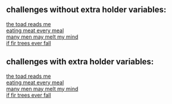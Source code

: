 ## challenges without extra holder variables:
[the toad reads me](http://www.pythontutor.com/javascript.html#code=//%20the%20toad%20reads%20me%0A%0A//%20we%20give%20you%20this%0Alet%20_1%20%3D%20%22%20%22,%20_2%20%3D%20%22%20%22,%20_3%20%3D%20%22%20%22,%20_4%20%3D%20%22%20%22,%20_5%20%3D%20%22%20%22%3B%0A%0A//%20--%20you%20write%20this%20--%0A%0A//%20the%0A_1%20%3D%20%22t%22,%20_2%20%3D%20%22h%22,%20_3%20%3D%20%22e%22%3B%0A//%20toad%0A_2%20%3D%20%22o%22,%20_3%20%3D%20%22a%22,%20_4%20%3D%20%22d%22%3B%0A//%20reads%0A_1%20%3D%20%22r%22,%20_2%20%3D%20%22e%22,%20_5%20%3D%20%22s%22%3B%0A//%20me%0A_1%20%3D%20%22m%22,%20_3%20%3D%20%22%20%22,%20_4%20%3D%20%22%20%22,%20_5%20%3D%20%22%20%22%3B&curInstr=5&mode=display&origin=opt-frontend.js&py=js&rawInputLstJSON=%5B%5D)\
[eating meat every meal](http://www.pythontutor.com/javascript.html#code=//%20eating%20meat%20every%20meal%0A%0A//%20we%20give%20you%20this%0Alet%20_1%20%3D%20'%20',%20_2%20%3D%20'%20',%20_3%20%3D%20'%20',%20_4%20%3D%20'%20',%20_5%20%3D%20'%20',%20_6%3D%20'%20'%3B%0A%0A//%20--%20you%20write%20this%20--%0A%0A//%20eating%0A_1%20%3D%20%22e%22,%20_2%20%3D%20%22a%22,%20_3%20%3D%20%22t%22,%20_4%20%3D%20%22i%22,%20_5%20%3D%20%22n%22,%20_6%20%3D%20%22g%22%3B%0A//%20meat%0A_4%20%3D%20_3,%20_3%20%3D%20_2,%20_2%20%3D%20_1,%20_1%20%3D%20%22m%22,%20_5%20%3D%20%22%20%22,%20_6%20%3D%20%22%20%22%3B%0A//%20every%0A_3%20%3D%20_2,%20_1%20%3D%20_2,%20_2%20%3D%20%22v%22,%20_4%20%3D%20%22r%22,%20_5%20%3D%20%22y%22%3B%0A//%20meal%0A_2%20%3D%20_1,%20_1%20%3D%20%22m%22,%20_3%20%3D%20%22a%22,%20_4%20%3D%20%22l%22,%20_5%20%3D%20%22%20%22%3B&curInstr=5&mode=display&origin=opt-frontend.js&py=js&rawInputLstJSON=%5B%5D)\
[many men may melt my mind](http://www.pythontutor.com/javascript.html#code=//%20many%20men%20may%20melt%20my%20mind%0A%0A//%20we%20give%20you%20this%0Alet%20_1%20%3D%20'%20',%20_2%20%3D%20'%20',%20_3%20%3D%20'%20',%20_4%20%3D%20'%20'%3B%0A%0A//%20--%20you%20write%20this%20--%0A%0A//%20many%0A_1%20%3D%20%22m%22,%20_2%20%3D%20%22a%22,%20_3%20%3D%20%22n%22,%20_4%20%3D%20%22y%22%3B%0A//%20men%0A_2%20%3D%20%22e%22,%20_4%20%3D%20%22%20%22%3B%0A//%20may%0A_2%20%3D%20%22a%22,%20_3%20%3D%20%22y%22%3B%0A//%20melt%0A_2%20%3D%20%22e%22,%20_3%20%3D%20%22l%22,%20_4%20%3D%20%22t%22%3B%0A//%20my%0A_2%20%3D%20%22y%22,%20_3%20%3D%20%22%20%22,%20_4%20%3D%20%22%20%22%3B%0A//%20mind%0A_2%20%3D%20%22i%22,%20_3%20%3D%20%22n%22,%20_4%20%3D%20%22d%22%3B&curInstr=7&mode=display&origin=opt-frontend.js&py=js&rawInputLstJSON=%5B%5D)\
[if fir trees ever fall](http://www.pythontutor.com/javascript.html#code=//%20if%20fir%20trees%20ever%20fall%0A%0A//%20we%20give%20you%20this%0Alet%20_1%20%3D%20'%20',%20_2%20%3D%20'%20',%20_3%20%3D%20'%20',%20_4%20%3D%20'%20',%20_5%20%3D%20'%20'%3B%0A%0A//%20--%20you%20write%20this%20--%0A%0A//%20if%0A_1%20%3D%20%22i%22,%20_2%20%3D%20%22f%22%3B%0A//%20fir%0A_1%20%3D%20_2,%20_2%20%3D%20%22i%22,%20_3%20%3D%20%22r%22%3B%0A//%20trees%0A_2%20%3D%20_3,%20_1%20%3D%20%22t%22,%20_3%20%3D%20%22e%22,%20_4%20%3D%20%22e%22,%20_5%20%3D%20%22s%22%3B%0A//%20ever%0A_4%20%3D%20_2,%20_1%20%3D%20_3,%20_2%20%3D%20%22v%22,%20_5%20%3D%20%22%20%22%3B%0A//%20fall%0A_1%20%3D%20%22f%22,%20_2%20%3D%20%22a%22,%20_3%20%3D%20%22l%22,%20_4%20%3D%20%22l%22%3B&curInstr=6&mode=display&origin=opt-frontend.js&py=js&rawInputLstJSON=%5B%5D)
## challenges with extra holder variables:
[the toad reads me](http://www.pythontutor.com/javascript.html#code=//%20the%20toad%20reads%20me%0A%0A//%20we%20give%20you%20this%0Alet%20_1%20%3D%20%22%20%22,%20_2%20%3D%20%22%20%22,%20_3%20%3D%20%22%20%22,%20_4%20%3D%20%22%20%22,%20_5%20%3D%20%22%20%22%3B%0Alet%20x%20%3D%20'%20',%20y%20%3D%20'%20'%3B%0A%0A//%20--%20you%20write%20this%20--%0A%0A//%20the%0A_1%20%3D%20%22t%22,%20_2%20%3D%20%22h%22,%20_3%20%3D%20%22e%22%3B%0A//%20toad%0Ax%20%3D%20_3%3B%0A_2%20%3D%20%22o%22,%20_3%20%3D%20%22a%22,%20_4%20%3D%20%22d%22%3B%0A//%20reads%0A_1%20%3D%20%22r%22,%20_2%20%3D%20x,%20_5%20%3D%20%22s%22%3B%0A//%20me%0A_1%20%3D%20%22m%22,%20_3%3D%20%22%20%22,%20_4%20%3D%20%22%20%22,%20_5%20%3D%20%22%20%22%3B&curInstr=7&mode=display&origin=opt-frontend.js&py=js&rawInputLstJSON=%5B%5D)\
[eating meat every meal](http://www.pythontutor.com/javascript.html#code=//%20eating%20meat%20every%20meal%0A%0A//%20we%20give%20you%20this%0Alet%20_1%20%3D%20'%20',%20_2%20%3D%20'%20',%20_3%20%3D%20'%20',%20_4%20%3D%20'%20',%20_5%20%3D%20'%20',%20_6%3D%20'%20'%3B%0Alet%20x%20%3D%20'%20',%20y%20%3D%20'%20'%3B%0A%0A//%20--%20you%20write%20this%20--%0A%0A//%20eating%0A_1%20%3D%20%22e%22,%20_2%20%3D%20%22a%22,%20_3%20%3D%20%22t%22,%20_4%20%3D%20%22i%22,%20_5%20%3D%20%22n%22,%20_6%20%3D%20%22g%22%3B%0A//%20meat%0Ax%20%3D%20_1%3B%0Ay%20%3D%20_2%3B%0A_1%20%3D%20%22m%22,%20_2%20%3D%20x,%20_3%20%3D%20y,%20_4%20%3D%20%22t%22,%20_5%20%3D%20%22%20%22,%20_6%20%3D%20%22%20%22%3B%0A%0A//%20every%0A_1%20%3D%20x,%20_2%20%3D%20%22v%22,%20_3%20%3D%20x,%20_4%20%3D%20%22r%22,%20_5%20%3D%20%22y%22%3B%0A%0A//%20meal%0A_1%20%3D%20%22m%22,%20_2%20%3D%20x,%20_3%20%3D%20y,%20_4%20%3D%20%22l%22,%20_5%20%3D%20%22%20%22%3B&curInstr=8&mode=display&origin=opt-frontend.js&py=js&rawInputLstJSON=%5B%5D)\
[many men may melt my mind](http://www.pythontutor.com/javascript.html#code=//%20many%20men%20may%20melt%20my%20mind%0A%0A//%20we%20give%20you%20this%0Alet%20_1%20%3D%20'%20',%20_2%20%3D%20'%20',%20_3%20%3D%20'%20',%20_4%20%3D%20'%20'%3B%0Alet%20x,%20y%3B%0A//%20--%20you%20write%20this%20--%0A%0A//%20many%0A_1%20%3D%20%22m%22,%20_2%20%3D%20%22a%22,%20_3%20%3D%20%22n%22,%20_4%20%3D%20%22y%22%3B%0A//%20men%0Ax%20%3D%20_1,%20y%20%3D%20_4%3B%0A_1%20%3D%20x,%20_2%20%3D%20%22e%22,%20_4%20%3D%20%22%20%22%3B%0A//%20may%0A_2%20%3D%20%22a%22,%20_3%20%3D%20y%3B%0A//%20melt%0A_2%20%3D%20%22e%22,%20_3%20%3D%20%22l%22,%20_4%20%3D%20%22t%22%3B%0A//%20my%0A_2%20%3D%20y,%20_3%20%3D%20%22%20%22,%20_4%20%3D%20%22%20%22%3B%0A//%20mind%0A_2%20%3D%20%22i%22,%20_3%20%3D%20%22n%22,%20_4%20%3D%20%22d%22%3B&curInstr=9&mode=display&origin=opt-frontend.js&py=js&rawInputLstJSON=%5B%5D)\
[if fir trees ever fall](http://www.pythontutor.com/javascript.html#code=//%20if%20fir%20trees%20ever%20fall%0A%0A//%20we%20give%20you%20this%0Alet%20_1%20%3D%20'%20',%20_2%20%3D%20'%20',%20_3%20%3D%20'%20',%20_4%20%3D%20'%20',%20_5%20%3D%20'%20'%3B%0Alet%20x%20%3D%20'%20',%20y%20%3D%20'%20'%3B%20//%20to%20save%20extra%20values%20for%20later%0A%0A//%20--%20you%20write%20this%20--%0A%0A//%20if%0A_1%20%3D%20%22i%22,%20_2%20%3D%20%22f%22%3B%0A//%20fir%0Ax%20%3D%20_2%3B%0A_2%20%3D%20_1,%20_1%20%3D%20x,%20_3%20%3D%20%22r%22%3B%0A//%20trees%0Ay%20%3D%20_3%3B%0A_1%20%3D%20%22t%22,%20_2%20%3D%20y,%20_3%20%3D%20%22e%22,%20_4%20%3D%20_3,%20_5%20%3D%20%22s%22%3B%0A//%20ever%0A_1%20%3D%20_4,%20_2%20%3D%20%22v%22,%20_4%20%3D%20y,%20_5%20%3D%20%22%20%22%3B%0A//%20fall%0A_1%20%3D%20x,%20_2%20%3D%20%22a%22,%20_3%20%3D%20%22l%22,%20_4%20%3D%20_3%3B&curInstr=9&mode=display&origin=opt-frontend.js&py=js&rawInputLstJSON=%5B%5D)
